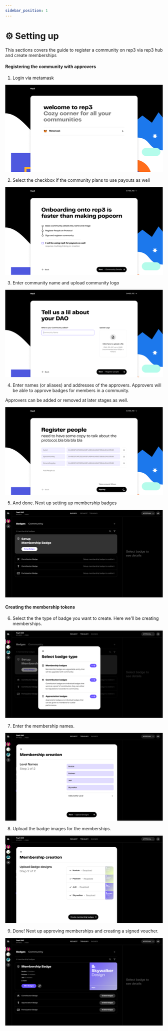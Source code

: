 ```yaml
---
sidebar_position: 1
---
```


# ⚙️ Setting up

This sections covers the guide to register a community on rep3 via rep3 hub and create memberships

#### Registering the community with approvers

1. Login via metamask

![1](./img/setting_up/1.png)

2. Select the checkbox if the community plans to use payouts as well

![2](./img/setting_up/2.png)

3. Enter community name and upload community logo

![3](./img/setting_up/3.png)

4. Enter names (or aliases) and addresses of the approvers. Approvers will be able to approve badges for members in a community.

Approvers can be added or removed at later stages as well.

![4](./img/setting_up/4.png)

5. And done. Next up setting up membership badges

![5](./img/setting_up/5.png)


#### Creating the membership tokens

6. Select the the type of badge you want to create. Here we'll be creating memberships.

![6](./img/setting_up/6.png)

7. Enter the membership names.

![7](./img/setting_up/7.png)

8. Upload the badge images for the memberships.

![8](./img/setting_up/8.png)

9. Done! Next up approving memberships and creating a signed voucher.

![9](./img/setting_up/9.png)
